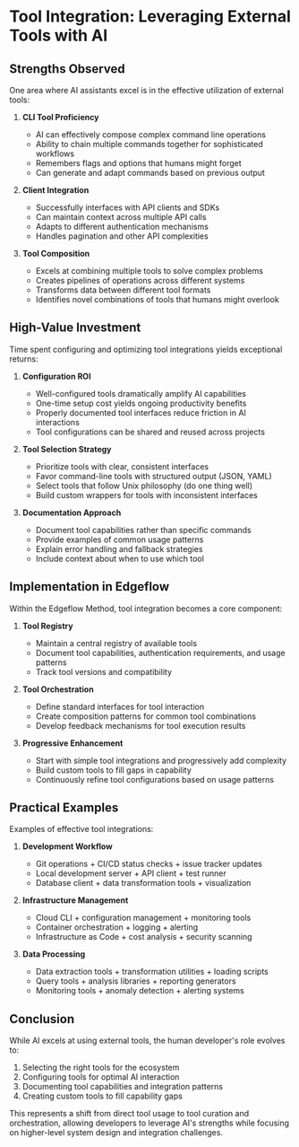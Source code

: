 # Tool Integration: Leveraging External Tools with AI

## Strengths Observed

One area where AI assistants excel is in the effective utilization of external tools:

1. **CLI Tool Proficiency**
   - AI can effectively compose complex command line operations
   - Ability to chain multiple commands together for sophisticated workflows
   - Remembers flags and options that humans might forget
   - Can generate and adapt commands based on previous output

2. **Client Integration**
   - Successfully interfaces with API clients and SDKs
   - Can maintain context across multiple API calls
   - Adapts to different authentication mechanisms
   - Handles pagination and other API complexities

3. **Tool Composition**
   - Excels at combining multiple tools to solve complex problems
   - Creates pipelines of operations across different systems
   - Transforms data between different tool formats
   - Identifies novel combinations of tools that humans might overlook

## High-Value Investment

Time spent configuring and optimizing tool integrations yields exceptional returns:

1. **Configuration ROI**
   - Well-configured tools dramatically amplify AI capabilities
   - One-time setup cost yields ongoing productivity benefits
   - Properly documented tool interfaces reduce friction in AI interactions
   - Tool configurations can be shared and reused across projects

2. **Tool Selection Strategy**
   - Prioritize tools with clear, consistent interfaces
   - Favor command-line tools with structured output (JSON, YAML)
   - Select tools that follow Unix philosophy (do one thing well)
   - Build custom wrappers for tools with inconsistent interfaces

3. **Documentation Approach**
   - Document tool capabilities rather than specific commands
   - Provide examples of common usage patterns
   - Explain error handling and fallback strategies
   - Include context about when to use which tool

## Implementation in Edgeflow

Within the Edgeflow Method, tool integration becomes a core component:

1. **Tool Registry**
   - Maintain a central registry of available tools
   - Document tool capabilities, authentication requirements, and usage patterns
   - Track tool versions and compatibility

2. **Tool Orchestration**
   - Define standard interfaces for tool interaction
   - Create composition patterns for common tool combinations
   - Develop feedback mechanisms for tool execution results

3. **Progressive Enhancement**
   - Start with simple tool integrations and progressively add complexity
   - Build custom tools to fill gaps in capability
   - Continuously refine tool configurations based on usage patterns

## Practical Examples

Examples of effective tool integrations:

1. **Development Workflow**
   - Git operations + CI/CD status checks + issue tracker updates
   - Local development server + API client + test runner
   - Database client + data transformation tools + visualization

2. **Infrastructure Management**
   - Cloud CLI + configuration management + monitoring tools
   - Container orchestration + logging + alerting
   - Infrastructure as Code + cost analysis + security scanning

3. **Data Processing**
   - Data extraction tools + transformation utilities + loading scripts
   - Query tools + analysis libraries + reporting generators
   - Monitoring tools + anomaly detection + alerting systems

## Conclusion

While AI excels at using external tools, the human developer's role evolves to:
1. Selecting the right tools for the ecosystem
2. Configuring tools for optimal AI interaction
3. Documenting tool capabilities and integration patterns
4. Creating custom tools to fill capability gaps

This represents a shift from direct tool usage to tool curation and orchestration, allowing developers to leverage AI's strengths while focusing on higher-level system design and integration challenges.
